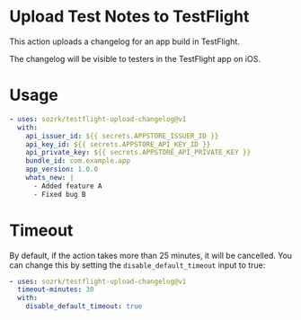 # Upload Test Notes to TestFlight

This action uploads a changelog for an app build in TestFlight.

The changelog will be visible to testers in the TestFlight app on iOS.

# Usage

```yaml
- uses: sozrk/testflight-upload-changelog@v1
  with:
    api_issuer_id: ${{ secrets.APPSTORE_ISSUER_ID }}
    api_key_id: ${{ secrets.APPSTORE_API_KEY_ID }}
    api_private_key: ${{ secrets.APPSTORE_API_PRIVATE_KEY }}
    bundle_id: com.example.app
    app_version: 1.0.0
    whats_new: |
      - Added feature A
      - Fixed bug B
```

# Timeout

By default, if the action takes more than 25 minutes, it will be cancelled. You can change this by setting the `disable_default_timeout` input to true:

```yaml
- uses: sozrk/testflight-upload-changelog@v1
  timeout-minutes: 30
  with:
    disable_default_timeout: true
```
